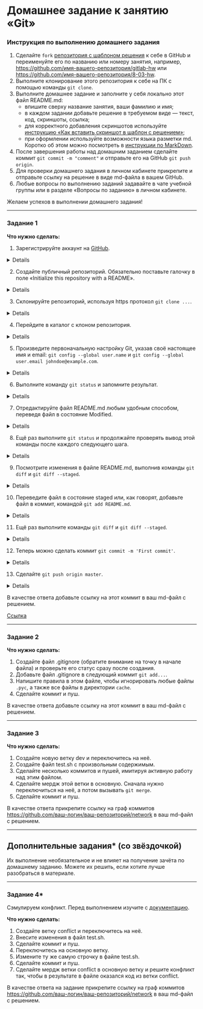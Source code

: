 # Домашнее задание к занятию «Git»

### Инструкция по выполнению домашнего задания

   1. Сделайте `fork` [репозитория c шаблоном решения](https://github.com/netology-code/sys-pattern-homework) к себе в GitHub и переименуйте его по названию или номеру занятия, например, https://github.com/имя-вашего-репозитория/gitlab-hw или https://github.com/имя-вашего-репозитория/8-03-hw.
   2. Выполните клонирование этого репозитория к себе на ПК с помощью команды `git clone`.
   3. Выполните домашнее задание и заполните у себя локально этот файл README.md:
      - впишите сверху название занятия, ваши фамилию и имя;
      - в каждом задании добавьте решение в требуемом виде — текст, код, скриншоты, ссылка;
      - для корректного добавления скриншотов используйте [инструкцию «Как вставить скриншот в шаблон с решением»](https://github.com/netology-code/sys-pattern-homework/blob/main/screen-instruction.md);
      - при оформлении используйте возможности языка разметки md. Коротко об этом можно посмотреть в [инструкции  по MarkDown](https://github.com/netology-code/sys-pattern-homework/blob/main/md-instruction.md).
   4. После завершения работы над домашним заданием сделайте коммит `git commit -m "comment"` и отправьте его на GitHub `git push origin`.
   5. Для проверки домашнего задания в личном кабинете прикрепите и отправьте ссылку на решение в виде md-файла в вашем GitHub.
   6. Любые вопросы по выполнению заданий задавайте в чате учебной группы или в разделе «Вопросы по заданию» в личном кабинете.
   
Желаем успехов в выполнении домашнего задания!

---

### Задание 1

**Что нужно сделать:**

1. Зарегистрируйте аккаунт на [GitHub](https://github.com/).

<details>

![01](https://github.com/Ivashka80/Netology/assets/121082757/8b775232-df62-4189-8658-cd11bc208522)

</details>

2. Создайте публичный репозиторий. Обязательно поставьте галочку в поле «Initialize this repository with a README».

<details>

![image](https://github.com/Ivashka80/Netology/assets/121082757/376c245b-7253-4b3c-9083-ce58eba365dc)
 
</details>

3. Склонируйте репозиторий, используя https протокол `git clone ...`.

<details>

Клонирование сделано с помощью SSH-ключа
 
![image](https://github.com/Ivashka80/Netology/assets/121082757/b618b981-624f-4eaf-8a25-7bf3d4171fc8)

</details>

4. Перейдите в каталог с клоном репозитория.

<details>

![image](https://github.com/Ivashka80/Netology/assets/121082757/77fe2889-d440-428c-8d7d-3b6fa703867e)

</details>

5. Произведите первоначальную настройку Git, указав своё настоящее имя и email: `git config --global user.name` и `git config --global user.email johndoe@example.com`.

<details>

![image](https://github.com/Ivashka80/Netology/assets/121082757/ab309d1d-7d31-4405-b61a-5c9906b62d87)

</details>

6. Выполните команду `git status` и запомните результат.

<details>

![image](https://github.com/Ivashka80/Netology/assets/121082757/1b73580a-634a-4a5a-8808-05cf453a4295)

</details>

7. Отредактируйте файл README.md любым удобным способом, переведя файл в состояние Modified.

<details>

![image](https://github.com/Ivashka80/Netology/assets/121082757/f29c546f-12e0-4c32-ab3a-47854652a5ee)

</details>

8. Ещё раз выполните `git status` и продолжайте проверять вывод этой команды после каждого следующего шага.

<details>

![image](https://github.com/Ivashka80/Netology/assets/121082757/f31d9fed-5050-45cc-8c6a-f7fcdb0ee551)

</details>

9. Посмотрите изменения в файле README.md, выполнив команды `git diff` и `git diff --staged`.

<details>

![image](https://github.com/Ivashka80/Netology/assets/121082757/8de874e5-8edf-4a01-8dba-c9cec25a7f02)

</details>

10. Переведите файл в состояние staged или, как говорят, добавьте файл в коммит, командой `git add README.md`.

<details>

![image](https://github.com/Ivashka80/Netology/assets/121082757/6d6f3ca5-2548-451e-9bea-8a17e4f966fe)

</details>

11. Ещё раз выполните команды `git diff` и `git diff --staged`.

<details>

![image](https://github.com/Ivashka80/Netology/assets/121082757/b7bcdddf-f3b6-49ed-8557-92e103b3ea62)

</details>

12. Теперь можно сделать коммит `git commit -m 'First commit'`.

<details>

![image](https://github.com/Ivashka80/Netology/assets/121082757/7f51ae64-b481-4bdc-8b2f-78d872b5c7c3)

</details>

13. Сделайте `git push origin master`.

<details>

![image](https://github.com/Ivashka80/Netology/assets/121082757/7ffc81ad-63e4-4af1-ac61-18a6356bbfe7)

![image](https://github.com/Ivashka80/Netology/assets/121082757/0b215459-e81b-4d05-a0ef-bea0f337b4f4)

</details>

В качестве ответа добавьте ссылку на этот коммит в ваш md-файл с решением.

[Ссылка](https://github.com/Ivashka80/my-first-github)

---

### Задание 2

**Что нужно сделать:**

1. Создайте файл .gitignore (обратите внимание на точку в начале файла) и проверьте его статус сразу после создания.
1. Добавьте файл .gitignore в следующий коммит `git add...`.
1. Напишите правила в этом файле, чтобы игнорировать любые файлы `.pyc`, а также все файлы в директории `cache`.
1. Сделайте коммит и пуш.

В качестве ответа добавьте ссылку на этот коммит в ваш md-файл с решением.

---

### Задание 3

**Что нужно сделать:**

1. Создайте новую ветку dev и переключитесь на неё.
1. Создайте файл test.sh с произвольным содержимым.
1. Сделайте несколько коммитов и пушей, имитируя активную работу над этим файлом.
1. Сделайте мердж этой ветки в основную. Сначала нужно переключиться на неё, а потом вызывать `git merge`.
1. Сделайте коммит и пуш.

В качестве ответа прикрепите ссылку на граф коммитов https://github.com/ваш-логин/ваш-репозиторий/network в ваш md-файл с решением.

---
## Дополнительные задания* (со звёздочкой)

Их выполнение необязательное и не влияет на получение зачёта по домашнему заданию. Можете их решить, если хотите лучше разобраться в материале.

---
### Задание 4*

Сэмулируем конфликт. Перед выполнением изучите с [документацию](https://git-scm.com/book/ru/v2/%D0%98%D0%BD%D1%81%D1%82%D1%80%D1%83%D0%BC%D0%B5%D0%BD%D1%82%D1%8B-Git-%D0%9F%D1%80%D0%BE%D0%B4%D0%B2%D0%B8%D0%BD%D1%83%D1%82%D0%BE%D0%B5-%D1%81%D0%BB%D0%B8%D1%8F%D0%BD%D0%B8%D0%B5).

**Что нужно сделать:**

1. Создайте ветку conflict и переключитесь на неё.
2. Внесите изменения в файл test.sh. 
3. Сделайте коммит и пуш.
4. Переключитесь на основную ветку.
5. Измените ту же самую строчку в файле test.sh.
6. Сделайте коммит и пуш.
7. Сделайте мердж ветки conflict в основную ветку и решите конфликт так, чтобы в результате в файле оказался код из ветки conflict.

В качестве ответа на задание прикрепите ссылку на граф коммитов https://github.com/ваш-логин/ваш-репозиторий/network в ваш md-файл с решением.
